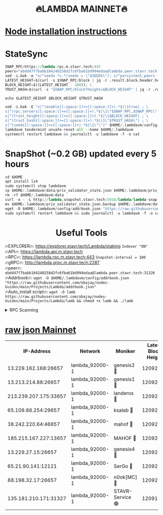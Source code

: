 <h1 align="center"> 🔥LAMBDA MAINNET🔥</h1>


[Node installation instructions](https://github.com/obajay/nodes-Guides/tree/main/Projects/Lambda)
=


# StateSync
```python
SNAP_RPC=https://lambda.rpc.m.stavr.tech:443
peers="ebdd47f7babb184240258d2fc6fba61bd994edaa@lambda.peer.stavr.tech:31326" 
sed -i.bak -e "s/^seeds *=.*/seeds = \"$SEEDS\"/; s/^persistent_peers *=.*/persistent_peers = \"$PEERS\"/" $HOME/.lambdavm/config/config.toml
LATEST_HEIGHT=$(curl -s $SNAP_RPC/block | jq -r .result.block.header.height); \
BLOCK_HEIGHT=$((LATEST_HEIGHT - 100)); \
TRUST_HASH=$(curl -s "$SNAP_RPC/block?height=$BLOCK_HEIGHT" | jq -r .result.block_id.hash)

echo $LATEST_HEIGHT $BLOCK_HEIGHT $TRUST_HASH

sed -i.bak -E "s|^(enable[[:space:]]+=[[:space:]]+).*$|\1true| ; \
s|^(rpc_servers[[:space:]]+=[[:space:]]+).*$|\1\"$SNAP_RPC,$SNAP_RPC\"| ; \
s|^(trust_height[[:space:]]+=[[:space:]]+).*$|\1$BLOCK_HEIGHT| ; \
s|^(trust_hash[[:space:]]+=[[:space:]]+).*$|\1\"$TRUST_HASH\"| ; \
s|^(seeds[[:space:]]+=[[:space:]]+).*$|\1\"\"|" $HOME/.lambdavm/config/config.toml
lambdavm tendermint unsafe-reset-all --home $HOME/.lambdavm
systemctl restart lambdavm && journalctl -u lambdavm -f -o cat

```
# SnapShot (~0.2 GB) updated every 5 hours
```python
cd $HOME
apt install lz4
sudo systemctl stop lambdavm
cp $HOME/.lambdavm/data/priv_validator_state.json $HOME/.lambdavm/priv_validator_state.json.backup
rm -rf $HOME/.lambdavm/data
curl -o - -L http://lambda.snapshot.stavr.tech:5016/lambda/lambda-snap.tar.lz4 | lz4 -c -d - | tar -x -C $HOME/.lambdavm --strip-components 2
mv $HOME/.lambdavm/priv_validator_state.json.backup $HOME/.lambdavm/data/priv_validator_state.json
wget -O $HOME/.lambdavm/config/addrbook.json "https://raw.githubusercontent.com/obajay/nodes-Guides/main/Projects/Lambda/addrbook.json"
sudo systemctl restart lambdavm && sudo journalctl -u lambdavm -f -o cat
```
 <h1 align="center"> Useful Tools</h1>

🔥EXPLORER🔥:      https://explorer.stavr.tech/Lambda/staking	        `Indexer "ON"` \
🔥API🔥: 			 		 https://lambda.api.m.stavr.tech \
🔥RPC🔥:           https://lambda.rpc.m.stavr.tech:443	              `Snapshot-interval = 100` \
🔥gRPC🔥:          http://lambda.grpc.m.stavr.tech:2287 \
🔥peer🔥:					 `ebdd47f7babb184240258d2fc6fba61bd994edaa@lambda.peer.stavr.tech:31326` \
🔥Addrbook🔥:    ```wget -O $HOME/.lambdavm/config/addrbook.json "https://raw.githubusercontent.com/obajay/nodes-Guides/main/Projects/Lambda/addrbook.json"``` \
🔥Auto_install script🔥: ```wget -O lamb https://raw.githubusercontent.com/obajay/nodes-Guides/main/Projects/Lambda/lamb && chmod +x lamb && ./lamb```


<details>
<summary>RPC Scanning</summary>

<h2 align="center"> We scan nodes in real time every 4 hours. And we provide the final result of RPC endpoints.
We cannot influence the operation of these nodes in any way. </h2>


```python
If Voting Power is higher than 0 --> then the Node is a validator of the network and may be subject to attack and be a potential threat to the chain.
```
```python
We marked such validators with a red symbol
```

</details>

[raw json Mainnet](https://rpc-check.lambm.stavr.tech/lambm/rpc-lambm-result.json)
=


<table><tr><th>IP-Address</th><th>Network</th><th>Moniker</th><th>Latest Block Height</th><th>Earliest Block Height</th><th>Catching Up</th><th>Tx Index</th><th>Voting Power</th><th>Scan Time</th></tr><tr><td>13.229.162.168:26657</td><td>lambda_92000-1</td><td>genesis2 🔴</td><td>12092659</td><td>1</td><td>False</td><td>on</td><td>15419054</td><td>2024-03-08T12:38:14.781399036UTC</td></tr><tr><td>13.213.214.88:26657</td><td>lambda_92000-1</td><td>genesis1 🔴</td><td>12092661</td><td>1</td><td>False</td><td>on</td><td>737835</td><td>2024-03-08T12:38:19.467947622UTC</td></tr><tr><td>213.239.207.175:33657</td><td>lambda_92000-1</td><td>landeros 🔴</td><td>12092658</td><td>8136001</td><td>False</td><td>off</td><td>1997012</td><td>2024-03-08T12:38:07.486242064UTC</td></tr><tr><td>65.109.88.254:29657</td><td>lambda_92000-1</td><td>ksalab 🔴</td><td>12092661</td><td>8715001</td><td>False</td><td>on</td><td>510465</td><td>2024-03-08T12:38:24.137444479UTC</td></tr><tr><td>38.242.220.64:46657</td><td>lambda_92000-1</td><td>mahof 🔴</td><td>12092662</td><td>10131001</td><td>False</td><td>off</td><td>770350</td><td>2024-03-08T12:38:28.870504968UTC</td></tr><tr><td>185.215.167.227:13657</td><td>lambda_92000-1</td><td>MAHOF 🔴</td><td>12092660</td><td>10134001</td><td>False</td><td>on</td><td>2051510</td><td>2024-03-08T12:38:18.282063375UTC</td></tr><tr><td>13.229.27.15:26657</td><td>lambda_92000-1</td><td>genesis4 🔴</td><td>12092660</td><td>11043001</td><td>False</td><td>on</td><td>9577262</td><td>2024-03-08T12:38:17.995510448UTC</td></tr><tr><td>65.21.90.141:12121</td><td>lambda_92000-1</td><td>SerGo 🔴</td><td>12092662</td><td>11992662</td><td>False</td><td>off</td><td>10618483</td><td>2024-03-08T12:38:28.552473086UTC</td></tr><tr><td>88.198.32.17:26657</td><td>lambda_92000-1</td><td>n0ok[MC] 🔴</td><td>12092663</td><td>11992663</td><td>False</td><td>off</td><td>1578630</td><td>2024-03-08T12:38:31.154175436UTC</td></tr><tr><td>135.181.210.171:31327</td><td>lambda_92000-1</td><td>STAVR-Service 🟢</td><td>12091010</td><td>12090001</td><td>False</td><td>on</td><td>0</td><td>2024-03-08T12:38:23.831389914UTC</td></tr></table>
